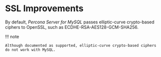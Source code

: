 # SSL Improvements

By default, *Percona Server for MySQL* passes elliptic-curve crypto-based ciphers to OpenSSL, such as ECDHE-RSA-AES128-GCM-SHA256.

!!! note

    Although documented as supported, elliptic-curve crypto-based ciphers do not work with MySQL.

